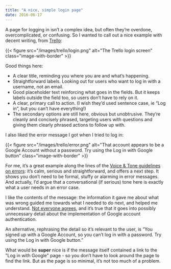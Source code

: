 ```yaml
---
title: "A nice, simple login page"
date: 2016-06-17
---
```


<!-- https://uiwriting.tumblr.com/post/146062864334/a-nice-simple-login-page -->

A page for logging in isn’t a complex idea, but often they’re overdone, overcomplicated, or confusing. So I wanted to call out a nice example with decent writing, from [Trello](https://trello.com/en):

{{< figure src="/images/trello/login.png" alt="The Trello login screen" class="image-with-border" >}}

Good things here:

- A clear title, reminding you where you are and what’s happening.
- Straightforward labels. Looking out for users who want to log in with a username, not an email. 
- Good placeholder text reinforcing what goes in the fields. But it keeps labels outside the field too, so users don’t have to rely on it.
- A clear, primary call to action. (I wish they’d used sentence case, ie “Log in”, but you can’t have everything!)
- The secondary options are still here, obvious but unobtrusive. They’re cleanly and concisely phrased, targeting users with questions and giving them clearly phrased actions to follow up with.

I also liked the error message I got when I tried to log in:

{{< figure src="/images/trello/error.png" alt="That account appears to be a Google Account without a password. Try using the Log in with Google button" class="image-with-border" >}}

For me, it’s a great example along the lines of the [Voice & Tone guidelines on errors](https://web.archive.org/web/20170606041859/http://voiceandtone.com/failure-message/): it’s calm, serious and straightforward, and offers a next step. It shows you don’t need to be formal, stuffy or alarming in error messages. And actually, I’d argue that a conversational (if serious) tone here is exactly what a user needs in an error case.

I like the contents of the message: the information it gave me about what was wrong guided me towards what I needed to do next, and helped me understand. [Not everyone agrees](https://twitter.com/th3james/status/742707327720099840), and it’s true that it goes into possibly unnecessary detail about the implementation of Google account authentication.

An alternative, rephrasing the detail so it’s relevant to the user, is “You signed up with a Google Account, so you can’t log in with a password. Try using the Log in with Google button.” 

What would be **super** nice is if the message itself contained a link to the "Log in with Google" page - so you don’t have to look around the page to find the link. But as the page is so minimal, it’s not too much of a problem.
